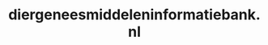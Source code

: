 ---
layout: post
title:  "diergeneesmiddeleninformatiebank.nl"
internal_url:  "/dutchgov/diergeneesmiddeleninformatiebank.nl.html"
categories: dutchgov
---